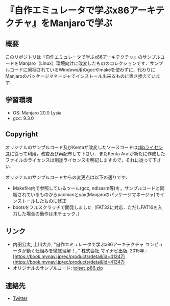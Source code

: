 # 『自作エミュレータで学ぶx86アーキテクチャ』をManjaroで学ぶ

## 概要

このリポジトリは『自作エミュレータで学ぶx86アーキテクチャ』のサンプルコードをManjaro（Linux）環境向けに改変したもののコレクションです．サンプルコードに同梱されているWindows用のgccやmakeを使わずに，代わりにManjaroのパッケージマネージャでインストール出来るものに置き換えています．

## 学習環境

- OS: Manjaro 20.0 Lysia
- gcc: 9.3.0

## Copyright

オリジナルのサンプルコード及びKentaが改変したソースコードは[zlibライセンス](LICENSE-origin)に従って利用，改変及び再配布して下さい．またKenta Araiが新たに作成したファイルのライセンスは別途ライセンスを明記しますので，それに従って下さい．

オリジナルのサンプルコードからの変更点は以下の通りです．

- Makefile内で参照しているツール(gcc, ndisasm等)を，サンプルコードと同梱されているものからpacmanとyay(Manjaroのパッケージマネージャ)でインストールしたものに修正
- bootsをフルスクラッチで開発しました（FAT32に対応．ただしFAT16を入力した場合の動作は未チェック．）

## リンク

- 内田公太, 上川大介, "自作エミュレータで学ぶx86アーキテクチャ コンピュータが動く仕組みを徹底理解！, " 株式会社 マイナビ出版, 2015年.: [https://book.mynavi.jp/ec/products/detail/id=41347](https://book.mynavi.jp/ec/products/detail/id=41347)
- オリジナルのサンプルコード: [tolset\_p86.zip](https://book.mynavi.jp/files/user/support/9784839954741/tolset_p86.zip)

## 連絡先

- [Twitter](https://twitter.com/isKenta14)
